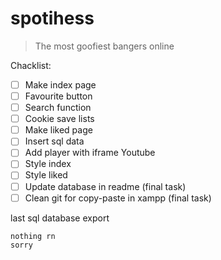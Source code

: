 # spotihess
> The most goofiest bangers online

Chacklist:

- [ ] Make index page
- [ ] Favourite button
- [ ] Search function
- [ ] Cookie save lists
- [ ] Make liked page
- [ ] Insert sql data
- [ ] Add player with iframe Youtube
- [ ] Style index
- [ ] Style liked
- [ ] Update database in readme (final task)
- [ ] Clean git for copy-paste in xampp (final task)

last sql database export

```
nothing rn
sorry
```
  
